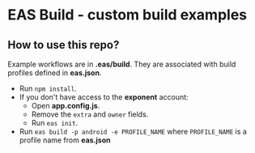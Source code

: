 # EAS Build - custom build examples

## How to use this repo?

Example workflows are in **.eas/build**. They are associated with build profiles defined in **eas.json**.

- Run `npm install`.
- If you don't have access to the **exponent** account:
  - Open **app.config.js**.
  - Remove the `extra` and `owner` fields.
  - Run `eas init`.
- Run `eas build -p android -e PROFILE_NAME` where `PROFILE_NAME` is a profile name from **eas.json**
